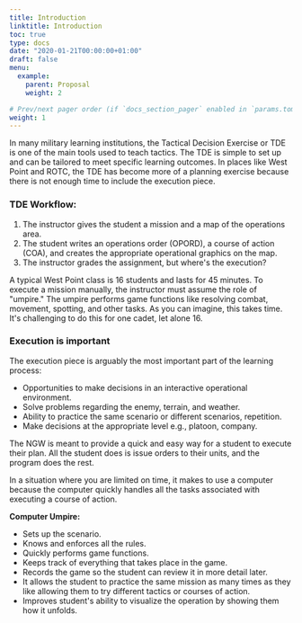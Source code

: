 ```yaml
---
title: Introduction
linktitle: Introduction
toc: true
type: docs
date: "2020-01-21T00:00:00+01:00"
draft: false
menu:
  example:
    parent: Proposal
    weight: 2

# Prev/next pager order (if `docs_section_pager` enabled in `params.toml`)
weight: 1
---
```

In many military learning institutions, the Tactical Decision Exercise or TDE is one of the main tools used to teach tactics. The TDE is simple to set up and can be tailored to meet specific learning outcomes. In places like West Point and ROTC, the TDE has become more of a planning exercise because there is not enough time to include the execution piece.

### TDE Workflow:
1. The instructor gives the student a mission and a map of the operations area.
2. The student writes an operations order (OPORD), a course of action (COA), and creates the appropriate operational graphics on the map.
3. The instructor grades the assignment, but where's the execution?

A typical West Point class is 16 students and lasts for 45 minutes. To execute a mission manually, the instructor must assume the role of "umpire." The umpire performs game functions like resolving combat, movement, spotting, and other tasks. As you can imagine, this takes time. It's challenging to do this for one cadet, let alone 16.

### Execution is important
The execution piece is arguably the most important part of the learning process:
- Opportunities to make decisions in an interactive operational environment.
- Solve problems regarding the enemy, terrain, and weather.
- Ability to practice the same scenario or different scenarios, repetition.
- Make decisions at the appropriate level e.g., platoon, company.

The NGW is meant to provide a quick and easy way for a student to execute their plan. All the student does is issue orders to their units, and the program does the rest.

In a situation where you are limited on time, it makes to use a computer because the computer quickly handles all the tasks associated with executing a course of action.

**Computer Umpire:**
- Sets up the scenario.
- Knows and enforces all the rules.
- Quickly performs game functions.
- Keeps track of everything that takes place in the game.
- Records the game so the student can review it in more detail later.
- It allows the student to practice the same mission as many times as they like allowing them to try different tactics or courses of action.
- Improves student's ability to visualize the operation by showing them how it unfolds.